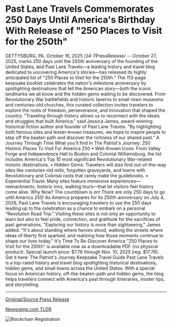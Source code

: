 # Past Lane Travels Commemorates 250 Days Until America's Birthday With Release of "250 Places to Visit for the 250th"

GETTYSBURG, PA, October 16, 2025 /24-7PressRelease/ -- October 27, 2025, marks 250 days until the 250th anniversary of the founding of the United States, and Past Lane Travels—a leading history and travel blog dedicated to uncovering America's stories—has released its highly anticipated list of "250 Places to Visit for the 250th."  The 113-page keepsake booklet celebrates the nation's milestone anniversary by spotlighting destinations that tell the American story—both the iconic landmarks we all know and the hidden gems waiting to be discovered.   From Revolutionary War battlefields and historic taverns to small-town museums and centuries-old churches, this curated collection invites travelers to explore the roots of freedom, perseverance, and innovation that shaped the country.  "Traveling through history allows us to reconnect with the ideals and struggles that built America," said Jessica James, award-winning historical fiction author and founder of Past Lane Travels. "By highlighting both famous sites and lesser-known treasures, we hope to inspire people to step off the beaten path and discover the richness of our shared past."  A Journey Through Time  What you'll find in The Patriot's Journey: 250 Historic Places To Visit For America 250  • Well-Known Icons: From Valley Forge and Independence Hall to Boston and Colonial Williamsburg, the list includes America's Top 10 most significant Revolutionary War-related historic destinations. • Hidden Gems: Travelers will also find out-of-the-way sites like centuries-old mills, forgotten graveyards, and towns with Revolutionary and Colonial roots that rarely make the guidebooks. • Experiential Travel: Many sites feature immersive experiences—reenactments, historic inns, walking tours—that let visitors feel history come alive.  Why Now?  The countdown is on! There are only 250 days to go until America 250!  As America prepares for its 250th anniversary on July 4, 2026, Past Lane Travels is encouraging travelers to use the 250 days leading up to the celebration as a chance to embark on a personal "Revolution Road Trip."   Visiting these sites is not only an opportunity to learn but also to feel pride, connection, and gratitude for the sacrifices of past generations.  "Exploring our history is more than sightseeing," James added. "It's about standing where heroes stood, walking the streets where ideas of liberty first sparked, and realizing how those moments continue to shape our lives today."  It's Time To Re-Discover America  "250 Places to Visit for the 250th" is available now as a downloadable PDF (no physical product). Special launch price: $7.76 through Nov. 10, 2025 (reg. $17.76).  Get it here: The Patriot's Journey Keepsake Travel Guide  Past Lane Travels is a top-rated history and travel blog spotlighting historical destinations, hidden gems, and small towns across the United States. With a special focus on American history, off-the-beaten-path and hidden gems, the blog helps travelers connect with America's past through itineraries, insider tips, and storytelling. 

---

[Original/Source Press Release](https://www.24-7pressrelease.com/press-release/527662/past-lane-travels-commemorates-250-days-until-americas-birthday-with-release-of-250-places-to-visit-for-the-250th)
                    

[Newsramp.com TLDR](https://newsramp.com/curated-news/past-lane-travels-launches-250-historic-sites-guide-for-america-s-250th/db7e0ccdcc54128ded2e0a4bd67bb52a) 

 

 



![Blockchain Registration](https://cdn.newsramp.app/24-7PressRelease/qrcode/2510/16/ellaKQRx.webp)